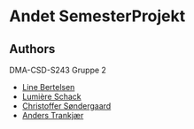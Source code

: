 # Andet SemesterProjekt


## Authors
DMA-CSD-S243 Gruppe 2
- [Line Bertelsen](https://github.com/Line-B-333)
- [Lumière Schack](https://github.com/LumiUCN)
- [Christoffer Søndergaard](https://github.com/ManifestManah)
- [Anders Trankjær](https://github.com/Anders-Have)
